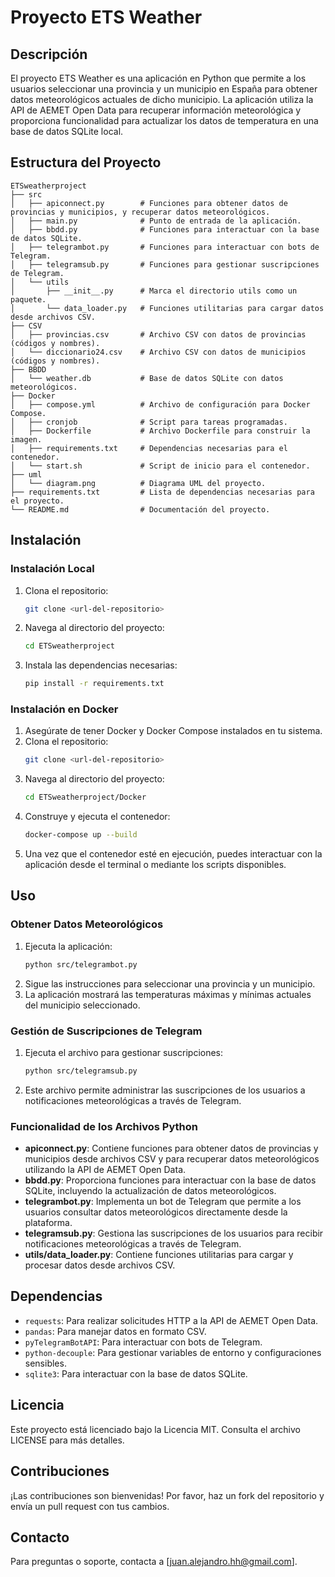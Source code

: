 # Proyecto ETS Weather

## Descripción
El proyecto ETS Weather es una aplicación en Python que permite a los usuarios seleccionar una provincia y un municipio en España para obtener datos meteorológicos actuales de dicho municipio. La aplicación utiliza la API de AEMET Open Data para recuperar información meteorológica y proporciona funcionalidad para actualizar los datos de temperatura en una base de datos SQLite local.

## Estructura del Proyecto
```
ETSweatherproject
├── src
│   ├── apiconnect.py        # Funciones para obtener datos de provincias y municipios, y recuperar datos meteorológicos.
│   ├── main.py              # Punto de entrada de la aplicación.
│   ├── bbdd.py              # Funciones para interactuar con la base de datos SQLite.
│   ├── telegrambot.py       # Funciones para interactuar con bots de Telegram.
│   ├── telegramsub.py       # Funciones para gestionar suscripciones de Telegram.
│   └── utils
│       ├── __init__.py      # Marca el directorio utils como un paquete.
│       └── data_loader.py   # Funciones utilitarias para cargar datos desde archivos CSV.
├── CSV
│   ├── provincias.csv       # Archivo CSV con datos de provincias (códigos y nombres).
│   └── diccionario24.csv    # Archivo CSV con datos de municipios (códigos y nombres).
├── BBDD
│   └── weather.db           # Base de datos SQLite con datos meteorológicos.
├── Docker
│   ├── compose.yml          # Archivo de configuración para Docker Compose.
│   ├── cronjob              # Script para tareas programadas.
│   ├── Dockerfile           # Archivo Dockerfile para construir la imagen.
│   ├── requirements.txt     # Dependencias necesarias para el contenedor.
│   └── start.sh             # Script de inicio para el contenedor.
├── uml
│   └── diagram.png          # Diagrama UML del proyecto.
├── requirements.txt         # Lista de dependencias necesarias para el proyecto.
└── README.md                # Documentación del proyecto.
```

## Instalación
### Instalación Local
1. Clona el repositorio:
   ```bash
   git clone <url-del-repositorio>
   ```
2. Navega al directorio del proyecto:
   ```bash
   cd ETSweatherproject
   ```
3. Instala las dependencias necesarias:
   ```bash
   pip install -r requirements.txt
   ```

### Instalación en Docker
1. Asegúrate de tener Docker y Docker Compose instalados en tu sistema.
2. Clona el repositorio:
   ```bash
   git clone <url-del-repositorio>
   ```
3. Navega al directorio del proyecto:
   ```bash
   cd ETSweatherproject/Docker
   ```
4. Construye y ejecuta el contenedor:
   ```bash
   docker-compose up --build
   ```
5. Una vez que el contenedor esté en ejecución, puedes interactuar con la aplicación desde el terminal o mediante los scripts disponibles.

## Uso
### Obtener Datos Meteorológicos
1. Ejecuta la aplicación:
   ```bash
   python src/telegrambot.py
   ```
2. Sigue las instrucciones para seleccionar una provincia y un municipio.
3. La aplicación mostrará las temperaturas máximas y mínimas actuales del municipio seleccionado.

### Gestión de Suscripciones de Telegram
1. Ejecuta el archivo para gestionar suscripciones:
   ```bash
   python src/telegramsub.py
   ```
2. Este archivo permite administrar las suscripciones de los usuarios a notificaciones meteorológicas a través de Telegram.

### Funcionalidad de los Archivos Python
- **apiconnect.py**: Contiene funciones para obtener datos de provincias y municipios desde archivos CSV y para recuperar datos meteorológicos utilizando la API de AEMET Open Data.
- **bbdd.py**: Proporciona funciones para interactuar con la base de datos SQLite, incluyendo la actualización de datos meteorológicos.
- **telegrambot.py**: Implementa un bot de Telegram que permite a los usuarios consultar datos meteorológicos directamente desde la plataforma.
- **telegramsub.py**: Gestiona las suscripciones de los usuarios para recibir notificaciones meteorológicas a través de Telegram.
- **utils/data_loader.py**: Contiene funciones utilitarias para cargar y procesar datos desde archivos CSV.

## Dependencias
- `requests`: Para realizar solicitudes HTTP a la API de AEMET Open Data.
- `pandas`: Para manejar datos en formato CSV.
- `pyTelegramBotAPI`: Para interactuar con bots de Telegram.
- `python-decouple`: Para gestionar variables de entorno y configuraciones sensibles.
- `sqlite3`: Para interactuar con la base de datos SQLite.

## Licencia
Este proyecto está licenciado bajo la Licencia MIT. Consulta el archivo LICENSE para más detalles.

## Contribuciones
¡Las contribuciones son bienvenidas! Por favor, haz un fork del repositorio y envía un pull request con tus cambios.

## Contacto
Para preguntas o soporte, contacta a [juan.alejandro.hh@gmail.com].